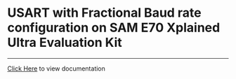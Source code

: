 # USART with Fractional Baud rate configuration on SAM E70 Xplained Ultra Evaluation Kit

-----

[Click Here](https://onlinedocs.microchip.com/v2/keyword-lookup?keyword=SAM_E70_XULT_USART_FRACTIONAL_BAUD&redirect=true) to view documentation
